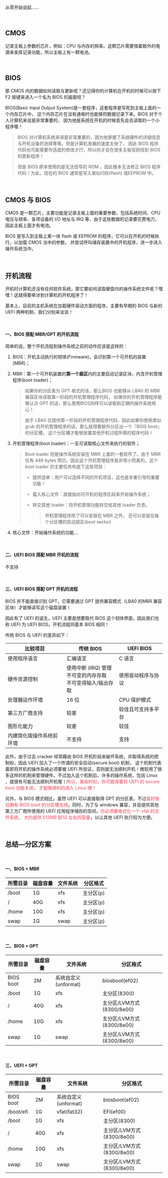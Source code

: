 从零开始说起……

<br/>

## CMOS

记录主板上参数的芯片，例如：CPU 与内存的频率。这颗芯片需要借着额外的电源来发挥记录功能，所以主板上有一颗电池。

<br/>

## BIOS

那 CMOS 内的数据如何读取与更新呢？还记得你的计算机在开机的时候可以按下 F2 按键来进入一个名为 BIOS 的画面吧？

BIOS(Basic Input Output System)是一套程序，这套程序是写死到主板上面的一个内存芯片中， 这个内存芯片在没有通电时也能够将数据记录下来。BIOS 对于个人计算机来说是非常重要的， 因为他是系统在开机的时候首先会去读取的一个小程序喔！

> BIOS 对计算机系统来讲是非常重要的，因为他掌握了系统硬件的详细信息与开机设备的选择等等。但是计算机发展的速度太快了， 因此 BIOS 程序代码也可能需要作适度的修改才行，所以你才会在很多主板官网找到 BIOS 的更新程序！ 
>
> 但是 BIOS 原本使用的是无法改写的 ROM ，因此根本无法修正 BIOS 程序代码！为此，现在的 BIOS 通常是写入类似闪存(flash) 或EEPROM 中。

<br/>

## CMOS 与 BIOS

CMOS 是一颗芯片，主要功能是记录主板上面的重要参数，包括系统时间、CPU 电压与频率、各项设备的 I/O 地址与 IRQ 等，由于这些数据的记录要花费电力，因此主板上面才有电池。

BIOS 是写入到主板上某一块 flash 或 EEPROM 的程序，它可以在开机的时候执行，以加载 CMOS 当中的参数， 并尝试呼叫储存装置中的开机程序，进一步进入操作系统当中。

<br/>


## 开机流程

开机时计算机还没有任何软件系统，那它要如何读取硬盘内的操作系统文件呢？嘿嘿！这就得要牵涉到计算机的开机程序了！ 

基本上，目前的主机系统在加载硬件驱动方面的程序，主要有早期的 BIOS 与新的 UEFI 两种机制，我们分别来谈谈！

<br/>

#### 一、BIOS 搭配 MBR/GPT 的开机流程

简单的说，整个开机流程到操作系统之前的动作应该是这样的：

1. BIOS：开机主动执行的韧体(Firmware)，会识别第一个可开机的装置(MBR)；

2. MBR：第一个可开机装置的**第一个扇区**内的主要启动记录区块，内含开机管理程序(boot loader)；

    > 如果你的分区表为 GPT 格式的话，那么BIOS 也能够从 LBA0 的 MBR 兼容区块读取第一阶段的开机管理程序代码， 如果你的开机管理程序能够认识 GPT 的话，那么使用BIOS同样可以读取到正确的操作系统核心！
    >
    > 由于 LBA0 仅提供第一阶段的开机管理程序代码，因此如果你使用类似 grub 的开机管理程序的话，那么就得要额外分区出一个『BIOS boot』的分区槽， 这个分区槽才能够放置其他开机过程所需的程序代码！

3. 开机管理程序(boot loader)：一支可读取核心文件来执行的软件；

    > Boot loader 则是操作系统安装在 MBR 上面的一套软件了。由于 MBR 仅有 446 bytes 而已，因此这个开机管理程序是非常小而美的。这个 boot loader 的主要任务有底下这些项目：
    >
    > * 提供选单：用户可以选择不同的开机项目，这也是多重引导的重要功能！
    >
    > * 载入核心文件：直接指向可开机的程序区段来开始操作系统；
    >
    > * 转交其他 loader：将开机管理功能转交给其他 loader 负责。
    >
    >   > 开机管理程序除了可以安装在 MBR 之外， 还可以安装在每个分区槽的启动扇区(boot sector)

4. 核心文件：开始操作系统的功能...

<br/>

#### 二、UEFI BIOS 搭配 MBR 开机的流程

不支持

<br/>

#### 三、UEFI BIOS 搭配 GPT 开机的流程

BIOS 并不能直接识别 GPT，它需要通过 GPT 提供兼容模式（LBA0 的MBR 兼容区块）才能够读写这个磁盘装置！

因此有了 UEFI 的诞生，UEFI 主要是想要取代 BIOS 这个韧体界面，因此我们也称 UEFI 为 UEFI BIOS。开机流程同基本 BIOS 相同！

传统 BIOS 与 UEFI 的差异如下：

| 比较项目                 | 传统 BIOS                                                    | UEFI BIOS          |
| ------------------------ | ------------------------------------------------------------ | ------------------ |
| 使用程序语言             | 汇编语言                                                     | C 语言             |
| 硬件资源控制             | 使用中断 (IRQ) 管理<br/>不可变的内存存取<br/>不可变得输入/输出存取 | 使用驱动程序与协议 |
| 处理器运作环境           | 16 位                                                        | CPU 保护模式       |
| 第三方厂商支持           | 较差                                                         | 较佳且可支持多平台 |
| 图形化能力               | 较差                                                         | 较佳               |
| 内建简化版操作系统前环境 | 不支持                                                       | 支持               |

此外，由于过去 cracker 经常藉由 BIOS 开机阶段来破坏系统，并取得系统的控制权，因此 UEFI 加入了一个所谓的安全启动(secure boot) 机制， 这个机制代表着即将开机的操作系统必须要被 UEFI 所验证，否则就无法顺利开机！微软用了很多这样的机制来管理硬件。不过加入这个机制后，许多的操作系统，包括 Linux ，就很有可能无法顺利开机喔！<span style="color:#ea4355">所以，某些时刻，你可能得要将 UEFI 的 secure boot 功能关闭， 才能够顺利的进入 Linux 哩！</span>

另外，与 BIOS 模式相比，虽然 UEFI 可以直接取得 GPT 的分区表，不过<span style="color:#ea4355">最好依旧拥有 BIOS boot 的分区槽支持</span>。同时，为了与 windows 兼容，并且提供其他第三方厂商所使用的 UEFI 应用程序储存的空间，<span style="color:#ea4355">你必须要格式化一个 vfat 的文件系统， 大约提供 512MB 到1G 左右的容量</span>，以让其他 UEFI 执行较为方便。

<br/>

## 总结—分区方案

<br/>

#### 一、BIOS + MBR

| 所需目录 | 磁盘容量 | 文件系统 | 分区格式  |
| -------- | -------- | -------- | --------- |
| /boot    | 1G       | xfs      | 主分区(p) |
| /        | 40G      | xfs      | 主分区(p) |
| /home    | 10G      | xfs      | 主分区(p) |
| swap     | 1G       | swap     | 主分区(p) |

<br/>

#### 二、BIOS + GPT

| 所需目录  | 磁盘容量 | 文件系统             | 分区格式                  |
| --------- | -------- | -------------------- | ------------------------- |
| BIOS boot | 2M       | 系统自定义(unformat) | biosboot(ef02)            |
| /boot     | 1G       | xfs                  | 主分区(8300)              |
| /         | 40G      | xfs                  | 主分区/LVM方式(8300/8e00) |
| /home     | 10G      | xfs                  | 主分区/LVM方式(8300/8e00) |
| swap      | 1G       | swap                 | 主分区/LVM方式(8300/8e00) |

<br/>

#### 三、UEFI + GPT

| 所需目录  | 磁盘容量 | 文件系统             | 分区格式                  |
| --------- | -------- | -------------------- | ------------------------- |
| BIOS boot | 2M       | 系统自定义(unformat) | biosboot(ef02)            |
| /boot/efi | 1G       | vfat(fat32)          | EFI(ef00)                 |
| /boot     | 1G       | xfs                  | 主分区(8300)              |
| /         | 40G      | xfs                  | 主分区/LVM方式(8300/8e00) |
| /home     | 10G      | xfs                  | 主分区/LVM方式(8300/8e00) |
| swap      | 1G       | swap                 | 主分区/LVM方式(8300/8e00) |